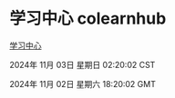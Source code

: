 # 学习中心 colearnhub
[学习中心](http://219.139.197.74:56308/colearnhub/)

2024年 11月 03日 星期日 02:20:02 CST

2024年 11月 02日 星期六 18:20:02 GMT

